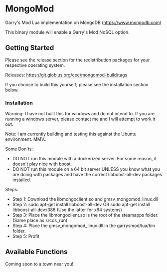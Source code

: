 # MongoMod

Garry's Mod Lua implementation on MongoDB (https://www.mongodb.com)

This binary module will enable a Garry's Mod NoSQL option.

## Getting Started

Please see the release section for the redistribution packages for your respective operating system.

Releases: https://git.globius.org/cee/mongomod-build/tags

If you choose to build this yourself; please see the installation section below.


### Installation
Warning: I have not built this for windows and do not intend to. If you are running a windows server, please contact me and I will attempt to work it out.

Note: I am currently building and testing this against the Ubuntu environment. MMV..

Some Don'ts:
* DO NOT run this module with a dockerized server. For some reason, it doesn't play nice with boost.
* DO NOT run this module on a 64 bit server UNLESS you know what you are doing with packages and have the correct libboost-all-dev packages installed.

Steps:
* Step 1: Download the libmongoclient.so and gmsv_mongomod_linux.dll
* Step 2: sudo apt-get install libboost-all-dev OR sudo apt-get install libboost-all-dev:i386 (Use the latter for x64 systems)
* Step 3: Place the libmongoclient.so is the root of the steamapps folder. (Same place as srcds_run)
* Step 4: Place the gmsv_mongomod_linux.dll in the garrysmod/lua/bin folder.
* Step 5: Profit

## Available Functions
Coming soon to a town near you!